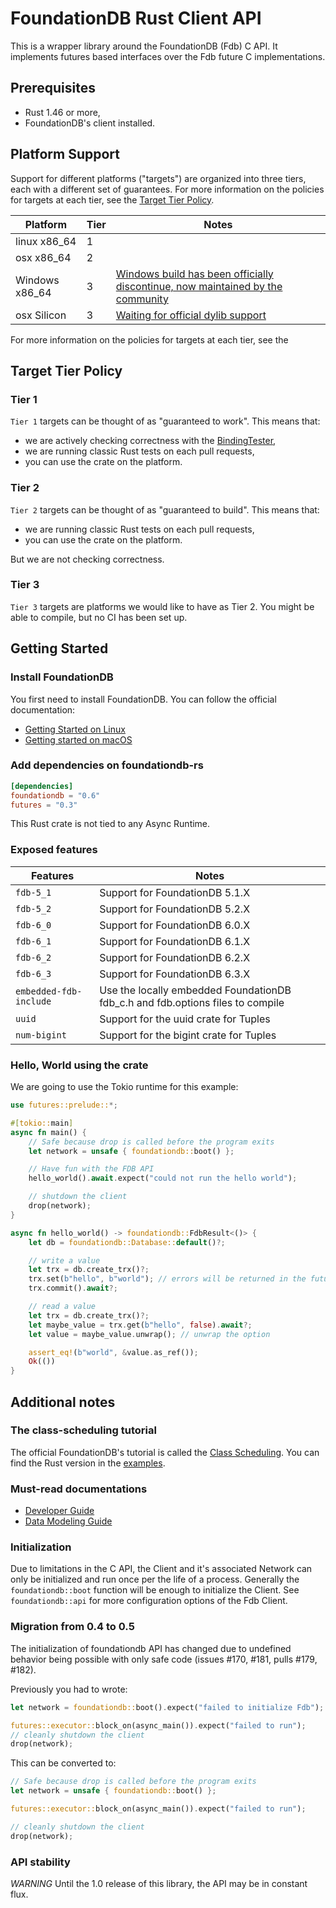 # FoundationDB Rust Client API

This is a wrapper library around the FoundationDB (Fdb) C API. It implements futures based interfaces over the Fdb future C implementations.

## Prerequisites

* Rust 1.46 or more,
* FoundationDB's client installed.

## Platform Support

Support for different platforms ("targets") are organized into three tiers, each with a different set of guarantees. For more information on the policies for targets at each tier, see the [Target Tier Policy](#target-tier-policy).

| Platform | Tier | Notes |
| --- | --- | --- |
| linux x86_64 | 1 | |
|osx x86_64 | 2 | |
| Windows x86_64 | 3     | [Windows build has been officially discontinue, now maintained by the community](https://github.com/apple/foundationdb/issues/5135)  |
| osx Silicon 	| 3    	| [Waiting for official dylib support](https://forums.foundationdb.org/t/arm-client-library/3072)        |

For more information on the policies for targets at each tier, see the

## Target Tier Policy

### Tier 1

`Tier 1` targets can be thought of as "guaranteed to work". This means that:

* we are actively checking correctness with the [BindingTester](https://github.com/apple/foundationdb/blob/master/bindings/bindingtester/spec/bindingApiTester.md),
* we are running classic Rust tests on each pull requests,
* you can use the crate on the platform.


### Tier 2

`Tier 2` targets can be thought of as "guaranteed to build". This means that:

* we are running classic Rust tests on each pull requests,
* you can use the crate on the platform.

But we are not checking correctness.

### Tier 3

`Tier 3` targets are platforms we would like to have as Tier 2. You might be able to compile, but no CI has been set up.

## Getting Started

### Install FoundationDB

You first need to install FoundationDB. You can follow the official documentation:

* [Getting Started on Linux](https://apple.github.io/foundationdb/getting-started-linux.html)
* [Getting started on macOS](https://apple.github.io/foundationdb/getting-started-mac.html)

### Add dependencies on foundationdb-rs

```toml
[dependencies]
foundationdb = "0.6"
futures = "0.3"
```

This Rust crate is not tied to any Async Runtime.

### Exposed features

| Features | Notes |
| --- | --- |
| `fdb-5_1` | Support for FoundationDB 5.1.X |
| `fdb-5_2` | Support for FoundationDB 5.2.X |
| `fdb-6_0` | Support for FoundationDB 6.0.X |
| `fdb-6_1` | Support for FoundationDB 6.1.X |
| `fdb-6_2` | Support for FoundationDB 6.2.X |
| `fdb-6_3` | Support for FoundationDB 6.3.X |
| `embedded-fdb-include` | Use the locally embedded FoundationDB fdb_c.h and fdb.options files to compile |
| `uuid` | Support for the uuid crate for Tuples |
| `num-bigint` | Support for the bigint crate for Tuples |

### Hello, World using the crate

We are going to use the Tokio runtime for this example:

```rust
use futures::prelude::*;

#[tokio::main]
async fn main() {
    // Safe because drop is called before the program exits
    let network = unsafe { foundationdb::boot() };

    // Have fun with the FDB API
    hello_world().await.expect("could not run the hello world");

    // shutdown the client
    drop(network);
}

async fn hello_world() -> foundationdb::FdbResult<()> {
    let db = foundationdb::Database::default()?;

    // write a value
    let trx = db.create_trx()?;
    trx.set(b"hello", b"world"); // errors will be returned in the future result
    trx.commit().await?;

    // read a value
    let trx = db.create_trx()?;
    let maybe_value = trx.get(b"hello", false).await?;
    let value = maybe_value.unwrap(); // unwrap the option

    assert_eq!(b"world", &value.as_ref());
    Ok(())
}
```

## Additional notes

### The class-scheduling tutorial 

The official FoundationDB's tutorial is called the [Class Scheduling](https://apple.github.io/foundationdb/class-scheduling.html). You can find the Rust version in the [examples](https://github.com/foundationdb-rs/foundationdb-rs/tree/main/foundationdb/examples).

### Must-read documentations

* [Developer Guide](https://apple.github.io/foundationdb/developer-guide.html)
* [Data Modeling Guide](https://apple.github.io/foundationdb/data-modeling.html)

### Initialization

Due to limitations in the C API, the Client and it's associated Network can only be initialized and run once per the life of a process. Generally the `foundationdb::boot` function will be enough to initialize the Client. See `foundationdb::api` for more configuration options of the Fdb Client.

###  Migration from 0.4 to 0.5

The initialization of foundationdb API has changed due to undefined behavior being possible with only safe code (issues #170, #181, pulls #179, #182).

Previously you had to wrote:

```rust
let network = foundationdb::boot().expect("failed to initialize Fdb");

futures::executor::block_on(async_main()).expect("failed to run");
// cleanly shutdown the client
drop(network);
```

This can be converted to:

```rust
// Safe because drop is called before the program exits
let network = unsafe { foundationdb::boot() };

futures::executor::block_on(async_main()).expect("failed to run");

// cleanly shutdown the client
drop(network);
```

### API stability

_WARNING_ Until the 1.0 release of this library, the API may be in constant flux.
